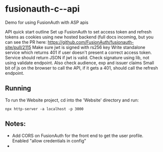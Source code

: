 # fusionauth-c--api
Demo for using FusionAuth with ASP apis



API quick start outline
Set up FusionAuth to set access token and refresh tokens as cookies using new hosted backend (full docs incoming, but you can see the PR here: https://github.com/FusionAuth/fusionauth-site/pull/2115
Make sure jwt is signed with rs256 key
Write standalone service which returns 401 if user doesn't present a correct access token.
Service should return JSON if jwt is valid. Check signature using lib, not using validate endpoint. Also check audience, exp and issuer claims
Small bit of js on the browser to call the API, if it gets a 401, should call the refresh endpoint.


## Running 
To run the Website project, cd into the 'Website' directory and run: 
```
npx http-server -a localhost -p 3000
```

## Notes:

- Add CORS on FusionAuth for the front end to get the user profile. Enabled "allow credentials in config"
- 